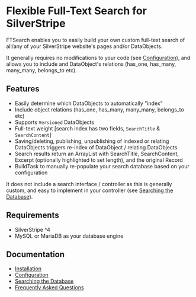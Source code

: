# Flexible Full-Text Search for SilverStripe

FTSearch enables you to easily build your own custom full-text search of all/any of your SilverStripe
website's pages and/or DataObjects.

It generally requires no modifications to your code (see [Configuration](docs/en/Configuration.md)),
and allows you to include and DataObject's relations (has_one, has_many, many_many, belongs_to etc).


## Features

- Easily determine which DataObjects to automatically "index"
- Include object relations (has_one, has_many, many_many, belongs_to etc)
- Supports `Versioned` DataObjects
- Full-text weight [search index has two fields, `SearchTitle` & `SearchContent`]
- Saving/deleting, publishing, unpublishing of indexed or relating DataObjects triggers re-index of DataObject / relating DataObjects
- Search results return an ArrayList with SearchTitle, SearchContent, Excerpt (optionally highlighted to set length), and the original Record
- BuildTask to manually re-populate your search database based on your configuration

It does not include a search interface / controller as this is generally custom, and easy to implement in your controller (see [Searching the Database](docs/en/Searching-the-Database.md)).


## Requirements

- SilverStripe ^4
- MySQL or MariaDB as your database engine


## Documentation

- [Installation](docs/en/Installation.md)
- [Configuration](docs/en/Configuration.md)
- [Searching the Database](docs/en/Searching-the-Database.md)
- [Frequently Asked Questions](docs/en/FAQ.md)
